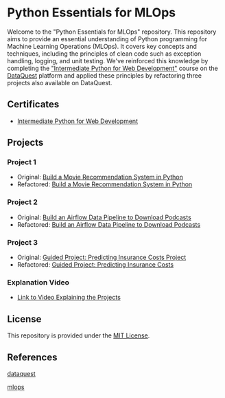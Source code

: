 # Python Essentials for MLOps

Welcome to the "Python Essentials for MLOps" repository. This repository aims to provide an essential understanding of Python programming for Machine Learning Operations (MLOps). It covers key concepts and techniques, including the principles of clean code such as exception handling, logging, and unit testing. We've reinforced this knowledge by completing the ["Intermediate Python for Web Development"](https://www.dataquest.io/course/intermediate-python-for-web-development/) course on the [DataQuest](https://www.dataquest.io/) platform and applied these principles by refactoring three projects also available on DataQuest.

## Certificates
- [Intermediate Python for Web Development](https://www.dataquest.io/](https://app.dataquest.io/verify_cert/BWX0J0R0CEHS3IT6PI2M/))

## Projects

### Project 1
- Original: [Build a Movie Recommendation System in Python](https://app.dataquest.io/m/99994/build-a-movie-recommendation-system-in-python/1/introduction)
- Refactored: [Build a Movie Recommendation System in Python](https://github.com/ClaudianoLeonardo/mlops2023/tree/main/Python_Essentials_for_Mlops/Project_01)

### Project 2
- Original: [Build an Airflow Data Pipeline to Download Podcasts](https://app.dataquest.io/c/93/m/999911/build-an-airflow-data-pipeline-to-download-podcasts)
- Refactored: [Build an Airflow Data Pipeline to Download Podcasts](https://github.com/ClaudianoLeonardo/mlops2023/tree/main/Python_Essentials_for_Mlops/Project_02)

### Project 3
- Original: [Guided Project: Predicting Insurance Costs Project](https://app.dataquest.io/c/136/m/730/guided-project%3A-predicting-insurance-costs)
- Refactored: [Guided Project: Predicting Insurance Costs](https://github.com/ClaudianoLeonardo/mlops2023/tree/main/Python_Essentials_for_Mlops/Project_03)

### Explanation Video
- [Link to Video Explaining the Projects](#)

## License

This repository is provided under the [MIT License](LICENSE). 

## References

[dataquest](https://www.dataquest.io/)


[mlops](https://github.com/ivanovitchm/mlops)

